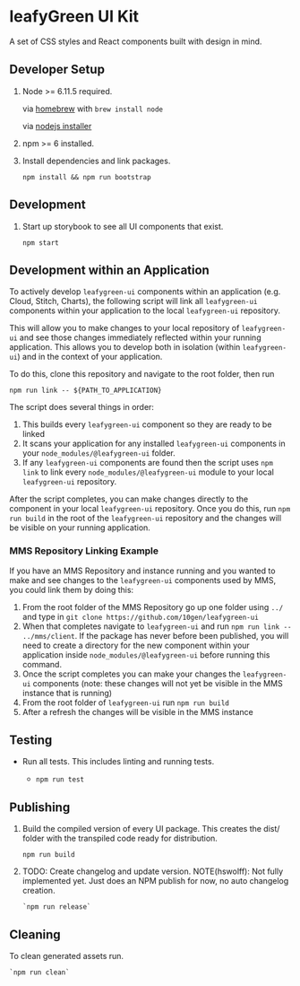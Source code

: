 # leafyGreen UI Kit

A set of CSS styles and React components built with design in mind.

## Developer Setup

1. Node >= 6.11.5 required.

   via [homebrew](https://brew.sh/) with `brew install node`

   via [nodejs installer](https://nodejs.org/en/)

1. npm >= 6 installed.

1. Install dependencies and link packages.

   `npm install && npm run bootstrap`

## Development

1. Start up storybook to see all UI components that exist.

   `npm start`

## Development within an Application

To actively develop `leafygreen-ui` components within an application (e.g. Cloud, Stitch, Charts), the following script will link all `leafygreen-ui` components within your application to the local `leafygreen-ui` repository.

This will allow you to make changes to your local repository of `leafygreen-ui` and see those changes immediately reflected within your running application. This allows you to develop both in isolation (within `leafygreen-ui`) and in the context of your application.

To do this, clone this repository and navigate to the root folder, then run

`npm run link -- ${PATH_TO_APPLICATION}`

The script does several things in order:

1. This builds every `leafygreen-ui` component so they are ready to be linked
2. It scans your application for any installed `leafygreen-ui` components in your `node_modules/@leafygreen-ui` folder.
3. If any `leafygreen-ui` components are found then the script uses `npm link` to link every `node_modules/@leafygreen-ui` module to your local `leafygreen-ui` repository.

After the script completes, you can make changes directly to the component in your local `leafygreen-ui` repository. Once you do this, run `npm run build` in the root of the `leafygreen-ui` repository and the changes will be visible on your running application.

### MMS Repository Linking Example

If you have an MMS Repository and instance running and you wanted to make and see changes to the `leafygreen-ui` components used by MMS, you could link them by doing this:

1. From the root folder of the MMS Repository go up one folder using `../` and type in `git clone https://github.com/10gen/leafygreen-ui`
2. When that completes navigate to `leafygreen-ui` and run `npm run link -- ../mms/client`. If the package has never before been published, you will need to create a directory for the new component within your application inside `node_modules/@leafygreen-ui` before running this command.
3. Once the script completes you can make your changes the `leafygreen-ui` components (note: these changes will not yet be visible in the MMS instance that is running)
4. From the root folder of `leafygreen-ui` run `npm run build`
5. After a refresh the changes will be visible in the MMS instance

## Testing

- Run all tests. This includes linting and running tests.

  - `npm run test`

## Publishing

1.  Build the compiled version of every UI package. This creates the dist/ folder with the transpiled code ready for distribution.

    `npm run build`

2.  TODO: Create changelog and update version.
    NOTE(hswolff): Not fully implemented yet. Just does an NPM publish for now, no auto changelog creation.

        `npm run release`

## Cleaning

To clean generated assets run.

    `npm run clean`
